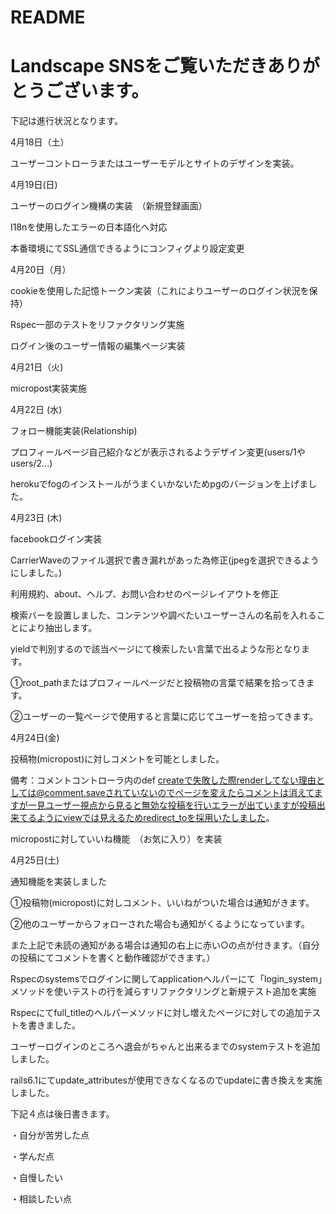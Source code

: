 # README

 # Landscape SNSをご覧いただきありがとうございます。

下記は進行状況となります。

4月18日（土）

ユーザーコントローラまたはユーザーモデルとサイトのデザインを実装。

4月19日(日)

ユーザーのログイン機構の実装　（新規登録画面）

I18nを使用したエラーの日本語化へ対応

本番環境にてSSL通信できるようにコンフィグより設定変更

4月20日（月）

cookieを使用した記憶トークン実装（これによりユーザーのログイン状況を保持）

Rspec一部のテストをリファクタリング実施

ログイン後のユーザー情報の編集ページ実装

4月21日（火)

micropost実装実施

4月22日 (水)

フォロー機能実装(Relationship)

プロフィールページ自己紹介などが表示されるようデザイン変更(users/1やusers/2...)

herokuでfogのインストールがうまくいかないためpgのバージョンを上げました。

4月23日 (木)

facebookログイン実装

CarrierWaveのファイル選択で書き漏れがあった為修正(jpegを選択できるようにしました。)

利用規約、about、ヘルプ、お問い合わせのページレイアウトを修正

検索バーを設置しました、コンテンツや調べたいユーザーさんの名前を入れることにより抽出します。

yieldで判別するので該当ページにて検索したい言葉で出るような形となります。

①root_pathまたはプロフィールページだと投稿物の言葉で結果を拾ってきます。

②ユーザーの一覧ページで使用すると言葉に応じてユーザーを拾ってきます。

4月24日(金)

投稿物(micropost)に対しコメントを可能としました。

備考：コメントコントローラ内のdef createで失敗した際renderしてない理由としては@comment.saveされていないのでページを変えたらコメントは消えてますが一見ユーザー視点から見ると無効な投稿を行いエラーが出ていますが投稿出来てるようにviewでは見えるためredirect_toを採用いたしました。

micropostに対していいね機能　（お気に入り）を実装

4月25日(土)

通知機能を実装しました

①投稿物(micropost)に対しコメント、いいねがついた場合は通知がきます。

②他のユーザーからフォローされた場合も通知がくるようになっています。

また上記で未読の通知がある場合は通知の右上に赤い○の点が付きます。（自分の投稿にてコメントを書くと動作確認ができます。）

Rspecのsystemsでログインに関してapplicationヘルパーにて「login_system」メソッドを使いテストの行を減らすリファクタリングと新規テスト追加を実施

Rspecにてfull_titleのヘルパーメソッドに対し増えたページに対しての追加テストを書きました。

ユーザーログインのところへ退会がちゃんと出来るまでのsystemテストを追加しました。

rails6.1にてupdate_attributesが使用できなくなるのでupdateに書き換えを実施しました。

下記４点は後日書きます。

・自分が苦労した点

・学んだ点

・自慢したい

・相談したい点
